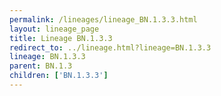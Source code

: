 ```yaml
---
permalink: /lineages/lineage_BN.1.3.3.html
layout: lineage_page
title: Lineage BN.1.3.3
redirect_to: ../lineage.html?lineage=BN.1.3.3
lineage: BN.1.3.3
parent: BN.1.3
children: ['BN.1.3.3']
---
```


